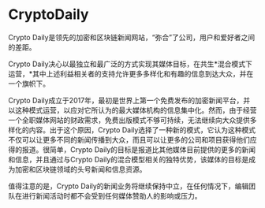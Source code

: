 # 

# CryptoDaily

Crypto Daily是领先的加密和区块链新闻网站，“弥合”了公司，用户和爱好者之间的差距。

Crypto Daily决心以最独立和最广泛的方式实现其媒体目标，在共生*混合模式下运营，*其中上述利益相关者的支持允许更多多样化和有趣的信息到达大众，并在一个旗帜下。

Crypto Daily成立于2017年，最初是世界上第一个免费发布的加密新闻平台，并以这种模式运营，以应对它所认为的最大媒体机构的信息集中化。然而，由于经营一个全职媒体网站的财政需求，免费出版模式不够可持续，无法继续向大众提供多样化的内容。出于这个原因，Crypto Daily选择了一种新的模式，它认为这种模式不仅可以让更多不同的新闻传播到大众，而且可以让更多的公司和项目获得他们应得的报道。很简单，Crypto Daily的目标是报道比其他媒体目前提供的更多的新闻和信息，并且通过与Crypto Daily的混合模型相关的独特优势，该媒体的目标是成为加密和区块链领域的头号新闻和信息资源。

值得注意的是，Crypto Daily的新闻业务将继续保持中立，在任何情况下，编辑团队在进行新闻活动时都不会受到任何媒体赞助人的影响或压力。

